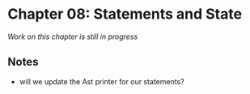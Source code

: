 # Chapter 08: Statements and State
_Work on this chapter is still in progress_

## Notes
- will we update the Ast printer for our statements?